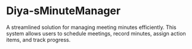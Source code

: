 # Diya-sMinuteManager
A streamlined solution for managing meeting minutes efficiently. This system allows users to schedule meetings, record minutes, assign action items, and track progress.
